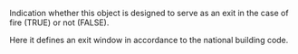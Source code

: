 Indication whether this object is designed to serve as an exit in the case of fire (TRUE) or not (FALSE).


<!-- comment -->


Here it defines an exit window in accordance to the national building code.
